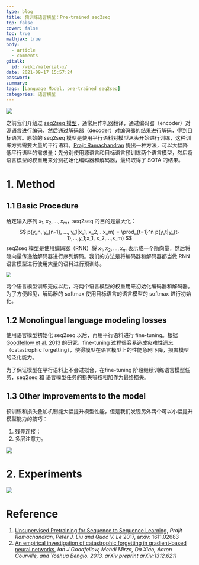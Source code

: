 ```yaml
---
type: blog
title: 预训练语言模型：Pre-trained seq2seq
top: false
cover: false
toc: true
mathjax: true
body:
  - article
  - comments
gitalk:
  id: /wiki/material-x/
date: 2021-09-17 15:57:24
password:
summary:
tags: [Language Model, pre-trained seq2seq]
categories: 语言模型
---
```


![](https://cdn.jsdelivr.net/gh/rogerspy/blog-imgs/blog-imgs/151034571.png)

之前我们介绍过 [seq2seq 模型](https://rogerspy.github.io/2019/08/26/NLP%E4%B8%AD%E7%9A%84%E6%B3%A8%E6%84%8F%E5%8A%9B%E6%9C%BA%E5%88%B6%E7%AE%80%E4%BB%8B%EF%BC%88%E4%B8%80%EF%BC%89/)，通常用作机器翻译，通过编码器（encoder）对源语言进行编码，然后通过解码器（decoder）对编码器的结果进行解码，得到目标语言。原始的 seq2seq 模型是使用平行语料对模型从头开始进行训练，这种训练方式需要大量的平行语料。[Prajit Ramachandran](https://arxiv.org/pdf/1611.02683.pdf) 提出一种方法，可以大幅降低平行语料的需求量：先分别使用源语言和目标语言预训练两个语言模型，然后将语言模型的权重用来分别初始化编码器和解码器，最终取得了 SOTA 的结果。

<!--more-->

# 1. Method

## 1.1 Basic Procedure

给定输入序列 $x_1, x_2, ..., x_m$，seq2seq 的目的是最大化：
$$
p(y_n, y_{n-1}, ..., y_1|x_1, x_2,...x_m) = \prod_{t=1}^n p(y_t|y_{t-1},...,y_1;x_1, x_2,...,x_m)
$$
seq2seq 模型是使用编码器（RNN）将 $x_1, x_2, ..., x_m$ 表示成一个隐向量，然后将隐向量传递给解码器进行序列解码。我们的方法是将编码器和解码器都当做 RNN 语言模型进行使用大量的语料进行预训练。

<img src="https://cdn.jsdelivr.net/gh/rogerspy/blog-imgs/blog-imgs/20220114180418.png" style="zoom:80%;" />

两个语言模型训练完成以后，将两个语言模型的权重用来初始化编码器和解码器。为了方便起见，解码器的 $\text{softmax}$ 使用目标语言的语言模型的 $\text{softmax}$ 进行初始化。

## 1.2 Monolingual language modeling losses

使用语言模型初始化 seq2seq 以后，再用平行语料进行 fine-tuning。根据 [Goodfellow et al. 2013](https://arxiv.org/pdf/1312.6211.pdf) 的研究，fine-tuning 过程很容易造成灾难性遗忘（catastrophic forgetting），使得模型在语言模型上的性能急剧下降，损害模型的泛化能力。

为了保证模型在平行语料上不会过拟合，在fine-tuning 阶段继续训练语言模型任务，seq2seq 和 语言模型任务的损失等权相加作为最终损失。

## 1.3 Other improvements to the model

预训练和损失叠加机制能大幅提升模型性能，但是我们发现另外两个可以小幅提升模型能力的技巧：

1. 残差连接；
2. 多层注意力。

![](https://cdn.jsdelivr.net/gh/rogerspy/blog-imgs/blog-imgs/20220114214211.png)

# 2. Experiments

![](https://cdn.jsdelivr.net/gh/rogerspy/blog-imgs/blog-imgs/20220114215019.png)

# Reference

1. [Unsupervised Pretraining for Sequence to Sequence Learning](https://arxiv.org/pdf/1611.02683.pdf), *Prajit Ramachandran, Peter J. Liu and Quoc V. Le* 2017, arxiv: 1611.02683
2. [An empirical investigation of catastrophic forgetting in gradient-based neural networks](https://arxiv.org/pdf/1312.6211.pdf), *Ian J Goodfellow, Mehdi Mirza, Da Xiao, Aaron Courville, and Yoshua Bengio. 2013. arXiv preprint arXiv:1312.6211*



